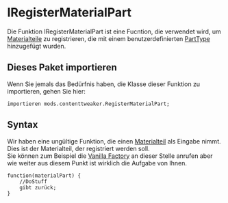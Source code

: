 # IRegisterMaterialPart

Die Funktion IRegisterMaterialPart ist eine Fucntion, die verwendet wird, um [Materialteile](/Mods/ContentTweaker/Materials/Materials/MaterialPart/) zu registrieren, die mit einem benutzerdefinierten [PartType](/Mods/ContentTweaker/Materials/Parts/PartType/) hinzugefügt wurden.

## Dieses Paket importieren

Wenn Sie jemals das Bedürfnis haben, die Klasse dieser Funktion zu importieren, gehen Sie hier:

```zenscript
importieren mods.contenttweaker.RegisterMaterialPart;
```

## Syntax

Wir haben eine ungültige Funktion, die einen [Materialteil](/Mods/ContentTweaker/Materials/Materials/MaterialPart/) als Eingabe nimmt.  
Dies ist der Materialteil, der registriert werden soll.  
Sie können zum Beispiel die [Vanilla Factory](/Mods/ContentTweaker/Vanilla/Creatable_Content/VanillaFactory/) an dieser Stelle anrufen aber wie weiter aus diesem Punkt ist wirklich die Aufgabe von Ihnen.

```zenscript
function(materialPart) {
    //DoStuff
    gibt zurück;
}
```